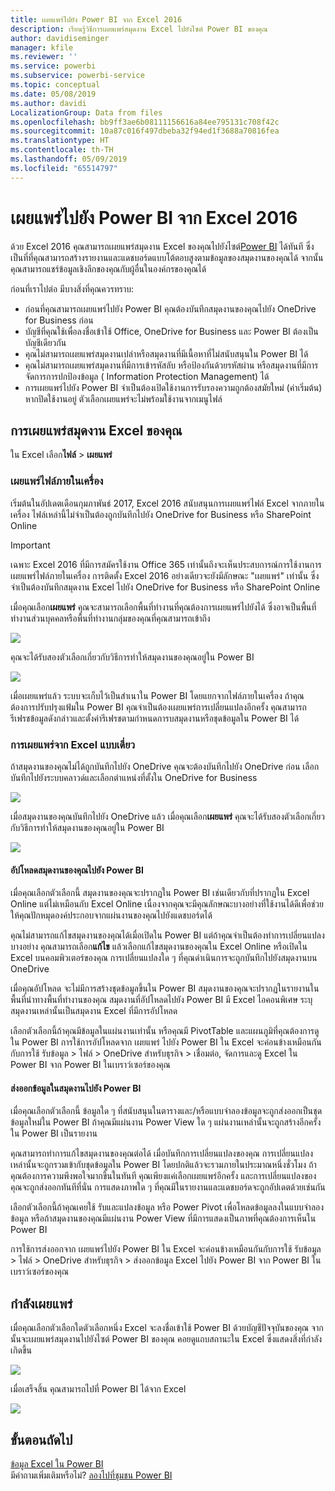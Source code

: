 ```yaml
---
title: เผยแพร่ไปยัง Power BI จาก Excel 2016
description: เรียนรู้วิธีการเผยแพร่สมุดงาน Excel ไปยังไซต์ Power BI ของคุณ
author: davidiseminger
manager: kfile
ms.reviewer: ''
ms.service: powerbi
ms.subservice: powerbi-service
ms.topic: conceptual
ms.date: 05/08/2019
ms.author: davidi
LocalizationGroup: Data from files
ms.openlocfilehash: bb9ff3ae6b08111156616a84ee795131c708f42c
ms.sourcegitcommit: 10a87c016f497dbeba32f94ed1f3688a70816fea
ms.translationtype: HT
ms.contentlocale: th-TH
ms.lasthandoff: 05/09/2019
ms.locfileid: "65514797"
---
```

# <a name="publish-to-power-bi-from-excel-2016"></a>เผยแพร่ไปยัง Power BI จาก Excel 2016
ด้วย Excel 2016 คุณสามารถเผยแพร่สมุดงาน Excel ของคุณไปยังไซต์[Power BI](https://powerbi.microsoft.com) ได้ทันที ซึ่งเป็นที่ที่คุณสามารถสร้างรายงานและแดชบอร์ดแบบโต้ตอบสูงตามข้อมูลของสมุดงานของคุณได้ จากนั้นคุณสามารถแชร์ข้อมูลเชิงลึกของคุณกับผู้อื่นในองค์กรของคุณได้

ก่อนที่เราไปต่อ มีบางสิ่งที่คุณควรทราบ:

* ก่อนที่คุณสามารถเผยแพร่ไปยัง Power BI คุณต้องบันทึกสมุดงานของคุณไปยัง OneDrive for Business ก่อน
* บัญชีที่คุณใช้เพื่อลงชื่อเข้าใช้ Office, OneDrive for Business และ Power BI ต้องเป็นบัญชีเดียวกัน
* คุณไม่สามารถเผยแพร่สมุดงานเปล่าหรือสมุดงานที่มีเนื้อหาที่ไม่สนับสนุนใน Power BI ได้
* คุณไม่สามารถเผยแพร่สมุดงานที่มีการเข้ารหัสลับ หรือป้องกันด้วยรหัสผ่าน หรือสมุดงานที่มีการจัดการการปกป้องข้อมูล ( Information Protection Management) ได้
* การเผยแพร่ไปยัง Power BI จำเป็นต้องเปิดใช้งานการรับรองความถูกต้องสมัยใหม่ (ค่าเริ่มต้น) หากปิดใช้งานอยู่ ตัวเลือกเผยแพร่จะไม่พร้อมใช้งานจากเมนูไฟล์

## <a name="to-publish-your-excel-workbook"></a>การเผยแพร่สมุดงาน Excel ของคุณ
ใน Excel เลือก**ไฟล์** > **เผยแพร่**

### <a name="local-file-publishing"></a>เผยแพร่ไฟล์ภายในเครื่อง
เริ่มต้นในอัปเดตเดือนกุมภาพันธ์ 2017, Excel 2016 สนับสนุนการเผยแพร่ไฟล์ Excel จากภายในเครื่อง ไฟล์เหล่านี้ไม่จำเป็นต้องถูกบันทึกไปยัง OneDrive for Business หรือ SharePoint Online

> [!IMPORTANT]
> เฉพาะ Excel 2016 ที่มีการสมัครใช้งาน Office 365 เท่านั้นถึงจะเห็นประสบการณ์การใช้งานการเผยแพร่ไฟล์ภายในเครื่อง การติดตั้ง Excel 2016 อย่างเดียวจะยังมีลักษณะ "เผยแพร่" เท่านั้น ซึ่งจำเป็นต้องบันทึกสมุดงาน Excel ไปยัง OneDrive for Business หรือ SharePoint Online
> 
> 

เมื่อคุณเลือก**เผยแพร่** คุณจะสามารถเลือกพื้นที่ทำงานที่คุณต้องการเผยแพร่ไปยังได้ ซึ่งอาจเป็นพื้นที่ทำงานส่วนบุคคลหรือพื้นที่ทำงานกลุ่มของคุณที่คุณสามารถเข้าถึง

![](media/service-publish-from-excel/pbi_choose_workspace.png)

คุณจะได้รับสองตัวเลือกเกี่ยวกับวิธีการทำให้สมุดงานของคุณอยู่ใน Power BI

![](media/service-publish-from-excel/pbi_uploadexport3.png)

เมื่อเผยแพร่แล้ว ระบบจะเก็บไว้เป็นสำเนาใน Power BI โดยแยกจากไฟล์ภายในเครื่อง ถ้าคุณต้องการปรับปรุงแฟ้มใน Power BI คุณจำเป็นต้องเผยแพร่การเปลี่ยนแปลงอีกครั้ง คุณสามารถรีเฟรชข้อมูลดังกล่าวและตั้งค่ารีเฟรชตามกำหนดการบสมุดงานหรือชุดข้อมูลใน Power BI ได้

### <a name="publishing-from-excel-standalone"></a>การเผยแพร่จาก Excel แบบเดี่ยว
ถ้าสมุดงานของคุณไม่ได้ถูกบันทึกไปยัง OneDrive คุณจะต้องบันทึกไปยัง OneDrive ก่อน เลือกบันทึกไปยังระบบคลาวด์และเลือกตำแหน่งที่ตั้งใน OneDrive for Business

![](media/service-publish-from-excel/pbi_savetoonedrive2.png)

เมื่อสมุดงานของคุณบันทึกไปยัง OneDrive แล้ว เมื่อคุณเลือก**เผยแพร่** คุณจะได้รับสองตัวเลือกเกี่ยวกับวิธีการทำให้สมุดงานของคุณอยู่ใน Power BI

![](media/service-publish-from-excel/pbi_uploadexport2.png)

#### <a name="upload-your-workbook-to-power-bi"></a>อัปโหลดสมุดงานของคุณไปยัง Power BI
เมื่อคุณเลือกตัวเลือกนี้ สมุดงานของคุณจะปรากฏใน Power BI เช่นเดียวกับที่ปรากฏใน Excel Online แต่ไม่เหมือนกับ Excel Online เนื่องจากคุณจะมีคุณลักษณะบางอย่างที่ใช้งานได้ดีเพื่อช่วยให้คุณปักหมุดองค์ประกอบจากแผ่นงานของคุณไปยังแดชบอร์ดได้

คุณไม่สามารถแก้ไขสมุดงานของคุณได้เมื่อเปิดใน Power BI แต่ถ้าคุณจำเป็นต้องทำการเปลี่ยนแปลงบางอย่าง คุณสามารถเลือก**แก้ไข** แล้วเลือกแก้ไขสมุดงานของคุณใน Excel Online หรือเปิดใน Excel บนคอมพิวเตอร์ของคุณ การเปลี่ยนแปลงใด ๆ ที่คุณดำเนินการจะถูกบันทึกไปยังสมุดงานบน OneDrive

เมื่อคุณอัปโหลด จะไม่มีการสร้างชุดข้อมูลขึ้นใน Power BI สมุดงานของคุณจะปรากฏในรายงานในพื้นที่นำทางพื้นที่ทำงานของคุณ สมุดงานที่อัปโหลดไปยัง Power BI มี Excel ไอคอนพิเศษ ระบุสมุดงานเหล่านั้นเป็นสมุดงาน Excel ที่มีการอัปโหลด

เลือกตัวเลือกนี้ถ้าคุณมีข้อมูลในแผ่นงานเท่านั้น หรือคุณมี PivotTable และแผนภูมิที่คุณต้องการดูใน Power BI
การใช้การอัปโหลดจาก เผยแพร่ ไปยัง Power BI ใน Excel จะค่อนข้างเหมือนกันกับการใช้ รับข้อมูล > ไฟล์ > OneDrive สำหรับธุรกิจ > เชื่อมต่อ, จัดการและดู Excel ใน Power BI จาก Power BI ในเบราว์เซอร์ของคุณ

#### <a name="export-workbook-data-to-power-bi"></a>ส่งออกข้อมูลในสมุดงานไปยัง Power BI
เมื่อคุณเลือกตัวเลือกนี้ ข้อมูลใด ๆ ที่สนับสนุนในตารางและ/หรือแบบจำลองข้อมูลจะถูกส่งออกเป็นชุดข้อมูลใหม่ใน Power BI ถ้าคุณมีแผ่นงาน Power View ใด ๆ แผ่นงานเหล่านั้นจะถูกสร้างอีกครั้งใน Power BI เป็นรายงาน

คุณสามารถทำการแก้ไขสมุดงานของคุณต่อได้ เมื่อบันทึกการเปลี่ยนแปลงของคุณ การเปลี่ยนแปลงเหล่านั้นจะถูกรวมเข้ากับชุดข้อมูลใน Power BI โดยปกติแล้วจะรวมภายในประมาณหนึ่งชั่วโมง ถ้าคุณต้องการความพึงพอใจมากขึ้นในทันที คุณเพียงแค่เลือกเผยแพร่อีกครั้ง และการเปลี่ยนแปลงของคุณจะถูกส่งออกทันทีที่นั่น การแสดงภาพใด ๆ ที่คุณมีในรายงานและแดชบอร์ดจะถูกอัปเดตด้วยเช่นกัน

เลือกตัวเลือกนี้ถ้าคุณเคยใช้ รับและแปลงข้อมูล หรือ Power Pivot เพื่อโหลดข้อมูลลงในแบบจำลองข้อมูล หรือถ้าสมุดงานของคุณมีแผ่นงาน Power View ที่มีการแสดงเป็นภาพที่คุณต้องการเห็นใน Power BI

การใช้การส่งออกจาก เผยแพร่ไปยัง Power BI ใน Excel จะค่อนข้างเหมือนกันกับการใช้ รับข้อมูล > ไฟล์ > OneDrive สำหรับธุรกิจ > ส่งออกข้อมูล Excel ไปยัง Power BI จาก Power BI ในเบราว์เซอร์ของคุณ

## <a name="publishing"></a>กำลังเผยแพร่
เมื่อคุณเลือกตัวเลือกใดตัวเลือกหนึ่ง Excel จะลงชื่อเข้าใช้ Power BI ด้วยบัญชีปัจจุบันของคุณ จากนั้นจะเผยแพร่สมุดงานไปยังไซต์ Power BI ของคุณ คอยดูแถบสถานะใน Excel ซึ่งแสดงสิ่งที่กำลังเกิดขึ้น

![](media/service-publish-from-excel/pbi_publishingstatus.png)

เมื่อเสร็จสิ้น คุณสามารถไปที่ Power BI ได้จาก Excel

![](media/service-publish-from-excel/pbi_gotopbi.png)

## <a name="next-steps"></a>ขั้นตอนถัดไป
[ข้อมูล Excel ใน Power BI](service-excel-workbook-files.md)  
มีคำถามเพิ่มเติมหรือไม่? [ลองไปที่ชุมชน Power BI](http://community.powerbi.com/)

